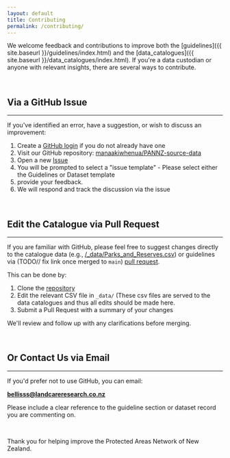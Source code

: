 ```yaml
---
layout: default
title: Contributing
permalink: /contributing/
---
```


We welcome feedback and contributions to improve both the [guidelines]({{ site.baseurl }}/guidelines/index.html) and 
the [data_catalogues]({{ site.baseurl }}/data_catalogues/index.html). If you're a data custodian or anyone 
with relevant insights, there are several ways to contribute.

<br>



## Via a GitHub Issue
---

If you've identified an error, have a suggestion, or wish to discuss an improvement:

1. Create a [GitHub login](https://github.com/) if you do not already have one
2. Visit our GitHub repository: [manaakiwhenua/PANNZ-source-data](https://github.com/manaakiwhenua/PANNZ-source-data)
3. Open a new [Issue](https://github.com/manaakiwhenua/PANNZ-source-data/issues) 
4. You will be prompted to select a "issue template" - Please select either the Guidelines or Dataset template
5. provide your feedback. 
6. We will respond and track the discussion via the issue


<br>





## Edit the Catalogue via Pull Request
---

If you are familiar with GitHub, please feel free to suggest changes directly 
to the catalogue data (e.g., [/_data/Parks_and_Reserves.csv](/_data/Parks_and_Reserves.csv))
or guidelines via (TODO// fix link once merged to `main`) [pull request](https://docs.github.com/en/pull-requests/collaborating-with-pull-requests/proposing-changes-to-your-work-with-pull-requests/about-pull-requests).

This can be done by:

1. Clone the [repository](https://github.com/manaakiwhenua/PANNZ-source-data)
2. Edit the relevant CSV file in `_data/` (These csv files are served to the data catalogues and 
   thus all edits should be made here.
3. Submit a Pull Request with a summary of your changes

We'll review and follow up with any clarifications before merging.


<br>





## Or Contact Us via Email
---

If you'd prefer not to use GitHub, you can email:

**bellisss@landcareresearch.co.nz**

Please include a clear reference to the guideline section or dataset record you are commenting on.


<br>


Thank you for helping improve the Protected Areas Network of New Zealand.